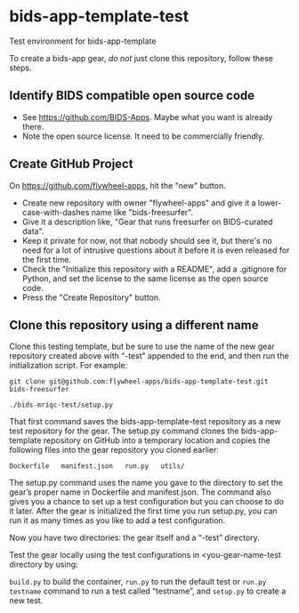 # bids-app-template-test
Test environment for bids-app-template 

To create a bids-app gear, *do not* just clone this repository, follow these steps.

## Identify BIDS compatible open source code

* See https://github.com/BIDS-Apps.  Maybe what you want is already there.
* Note the open source license.  It need to be commercially friendly.

## Create GitHub Project

On https://github.com/flywheel-apps, hit the "new" button. 
  *  Create new repository with owner "flywheel-apps" and give it a lower-case-with-dashes name like "bids-freesurfer".  
  * Give it a description like, "Gear that runs freesurfer on BIDS-curated data".  
  * Keep it private for now, not that nobody should see it, but there's no need for a lot of intrusive questions about it before it is even released for the first time.  
  * Check the "Initialize this repository with a README", add a .gitignore for Python, and set the license to the same license as the open source code.
  * Press the "Create Repository" button.

## Clone this repository using a different name

Clone this testing template, but be sure to use the name of the new
gear repository created above with “-test” appended to the end, and
then run the initialization script.  For example:

`git clone git@github.com:flywheel-apps/bids-app-template-test.git  bids-freesurfer`

`./bids-mriqc-test/setup.py`

That first command saves the bids-app-template-test repository as
a new test repository for the gear.  The setup.py command clones
the bids-app-template repository on GitHub into a temporary location
and copies the following files into the gear repository you cloned
earlier:

`Dockerfile   manifest.json   run.py   utils/`

The setup.py command uses the name you gave to the directory to set
the gear’s proper name in Dockerfile and manifest.json.  The command
also gives you a chance to set up a test configuration but you can
choose to do it later.  After the gear is initialized the first
time you run setup.py, you can run it as many times as you like to
add a test configuration.

Now you have two directories: the gear itself and a “-test” directory.

Test the gear locally using the test configurations in \<you-gear-name\-test
directory by using:

`build.py` to build the container, 
`run.py` to run the default test or `run.py testname` command to run a test called “testname”, and
`setup.py` to create a new test.
